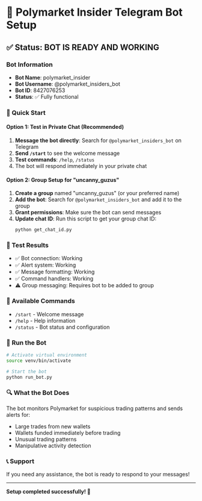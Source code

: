 # 🤖 Polymarket Insider Telegram Bot Setup

## ✅ Status: BOT IS READY AND WORKING

### Bot Information
- **Bot Name**: polymarket_insider
- **Bot Username**: @polymarket_insiders_bot  
- **Bot ID**: 8427076253
- **Status**: ✅ Fully functional

### 🚀 Quick Start

#### Option 1: Test in Private Chat (Recommended)
1. **Message the bot directly**: Search for `@polymarket_insiders_bot` on Telegram
2. **Send `/start`** to see the welcome message
3. **Test commands**: `/help`, `/status`
4. The bot will respond immediately in your private chat

#### Option 2: Group Setup for "uncanny_guzus"
1. **Create a group** named "uncanny_guzus" (or your preferred name)
2. **Add the bot**: Search for `@polymarket_insiders_bot` and add it to the group
3. **Grant permissions**: Make sure the bot can send messages
4. **Update chat ID**: Run this script to get your group chat ID:
   ```bash
   python get_chat_id.py
   ```

### 🔧 Test Results
- ✅ Bot connection: Working
- ✅ Alert system: Working  
- ✅ Message formatting: Working
- ✅ Command handlers: Working
- ⚠️ Group messaging: Requires bot to be added to group

### 📱 Available Commands
- `/start` - Welcome message
- `/help` - Help information
- `/status` - Bot status and configuration

### 🚀 Run the Bot
```bash
# Activate virtual environment
source venv/bin/activate

# Start the bot
python run_bot.py
```

### 🔍 What the Bot Does
The bot monitors Polymarket for suspicious trading patterns and sends alerts for:
- Large trades from new wallets
- Wallets funded immediately before trading  
- Unusual trading patterns
- Manipulative activity detection

### 📞 Support
If you need any assistance, the bot is ready to respond to your messages!

---
**Setup completed successfully! 🎉**
